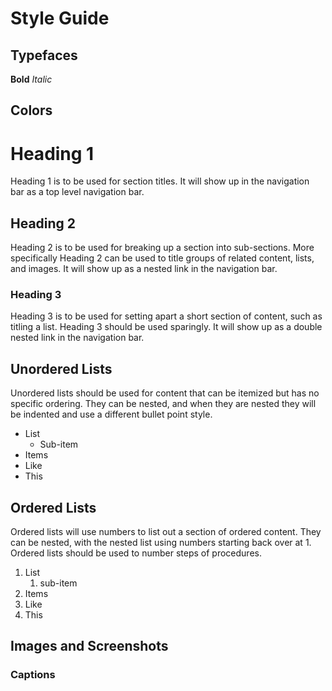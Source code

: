 # Style Guide

## Typefaces
**Bold**
*Italic*

## Colors

# Heading 1

Heading 1 is to be used for section titles. It will show up in the navigation bar
as a top level navigation bar.

## Heading 2

Heading 2 is to be used for breaking up a section into sub-sections. More specifically
Heading 2 can be used to title groups of related content, lists, and images. It will
show up as a nested link in the navigation bar.

### Heading 3

Heading 3 is to be used for setting apart a short section of content, such as titling a list.
Heading 3 should be used sparingly. It will show up as a double nested link in the
navigation bar.

## Unordered Lists

Unordered lists should be used for content that can be itemized but has no specific
ordering. They can be nested, and when they are nested they will be indented and
use a different bullet point style.

- List
    + Sub-item
- Items
- Like 
- This

## Ordered Lists

Ordered lists will use numbers to list out a section of ordered content. They can
be nested, with the nested list using numbers starting back over at 1. Ordered lists
should be used to number steps of procedures.

1. List
    1. sub-item
2. Items
3. Like
4. This

## Images and Screenshots

### Captions
